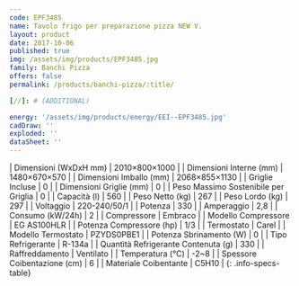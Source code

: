 ```yaml
---
code: EPF3485
name: Tavolo frigo per preparazione pizza NEW V.
layout: product
date: 2017-10-06
published: true
img: /assets/img/products/EPF3485.jpg
family: Banchi Pizza
offers: false
permalink: /products/banchi-pizza/:title/

[//]: # (ADDITIONAL)

energy: '/assets/img/products/energy/EEI--EPF3485.jpg'
cadDraw: ''
exploded: ''
dataSheet: ''
---
```



| Dimensioni (WxDxH mm) | 2010×800×1000 |
| Dimensioni Interne (mm) | 1480×670×570 |
| Dimensioni Imballo (mm) | 2068×855×1130 |
| Griglie Incluse | 0 |
| Dimensioni Griglie (mm) | 0 |
| Peso Massimo Sostenibile per Griglia | 0 |
| Capacità (l) | 560 |
| Peso Netto (kg) | 267 |
| Peso Lordo (kg) | 297 |
| Voltaggio | 220-240/50/1 |
| Potenza | 330 |
| Amperaggio | 2,8 |
| Consumo (kW/24h) | 2 |
| Compressore | Embraco |
| Modello Compressore | EG AS100HLR |
| Potenza Compressore (hp) | 1/3 |
| Termostato | Carel |
| Modello Termostato | PZYDS0PBE1 |
| Potenza Sbrinamento (W) | 0 |
| Tipo Refrigerante | R-134a |
| Quantità Refrigerante Contenuta (g) | 330 |
| Raffreddamento | Ventilato |
| Temperatura (°C) | -2~8 |
| Spessore Coibentazione (cm) | 6 |
| Materiale Coibentante | C5H10 |
{: .info-specs-table}
